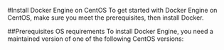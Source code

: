 #Install Docker Engine on CentOS
To get started with Docker Engine on CentOS, make sure you meet the prerequisites, then install Docker.

##Prerequisites
OS requirements
To install Docker Engine, you need a maintained version of one of the following CentOS versions:

